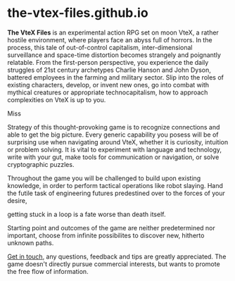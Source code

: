 # the-vtex-files.github.io
**The VteX Files** is an experimental action RPG set on moon VteX, a rather hostile environment, where players face an abyss full of horrors. In the process, this tale of out-of-control capitalism, inter-dimensional surveillance and space-time distortion becomes strangely and poignantly relatable.
From the first-person perspective, you experience the daily struggles of 21st century archetypes Charlie Hanson and John Dyson, battered employees in the farming and military sector. Slip into the roles of existing characters, develop, or invent new ones, go into combat with mythical creatures or appropriate technocapitalism, how to approach complexities on VteX is up to you.

Miss

Strategy of this thought-provoking game is to recognize connections and able to get the big picture.
Every generic capability you posess will be of surprising use when navigating around VteX, whether it is curiosity, intuition or problem solving.
It is vital to experiment with language and technology, write with your gut, make tools for communication or navigation, or solve cryptographic puzzles.

Throughout the game you will be challenged to build upon existing knowledge, in order to perform tactical operations like robot slaying. 
Hand the futile task of engineering futures 
predestined
over to the forces of your desire, 

getting stuck in a loop is a fate worse than death itself. 

Starting point and outcomes of the game are neither predetermined nor important, choose from infinite possibilites to discover new, hitherto unknown paths.

[Get in touch](mailto:ca_jaeger@protonmail.com), any questions, feedback and tips are greatly appreciated.
The game doesn't directly pursue commercial interests, but wants to promote the free flow of information. 
